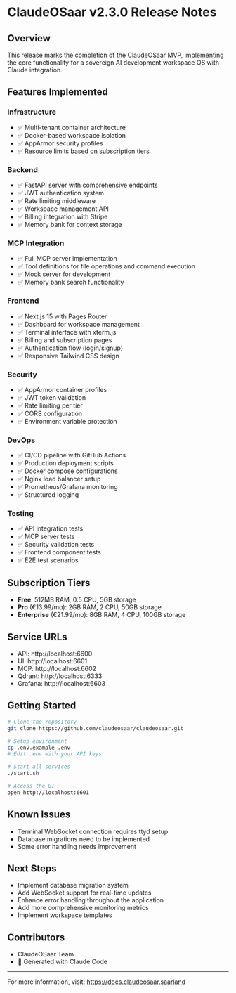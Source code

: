 # ClaudeOSaar v2.3.0 Release Notes

## Overview
This release marks the completion of the ClaudeOSaar MVP, implementing the core functionality for a sovereign AI development workspace OS with Claude integration.

## Features Implemented

### Infrastructure
- ✅ Multi-tenant container architecture
- ✅ Docker-based workspace isolation
- ✅ AppArmor security profiles
- ✅ Resource limits based on subscription tiers

### Backend
- ✅ FastAPI server with comprehensive endpoints
- ✅ JWT authentication system
- ✅ Rate limiting middleware
- ✅ Workspace management API
- ✅ Billing integration with Stripe
- ✅ Memory bank for context storage

### MCP Integration
- ✅ Full MCP server implementation
- ✅ Tool definitions for file operations and command execution
- ✅ Mock server for development
- ✅ Memory bank search functionality

### Frontend
- ✅ Next.js 15 with Pages Router
- ✅ Dashboard for workspace management
- ✅ Terminal interface with xterm.js
- ✅ Billing and subscription pages
- ✅ Authentication flow (login/signup)
- ✅ Responsive Tailwind CSS design

### Security
- ✅ AppArmor container profiles
- ✅ JWT token validation
- ✅ Rate limiting per tier
- ✅ CORS configuration
- ✅ Environment variable protection

### DevOps
- ✅ CI/CD pipeline with GitHub Actions
- ✅ Production deployment scripts
- ✅ Docker compose configurations
- ✅ Nginx load balancer setup
- ✅ Prometheus/Grafana monitoring
- ✅ Structured logging

### Testing
- ✅ API integration tests
- ✅ MCP server tests
- ✅ Security validation tests
- ✅ Frontend component tests
- ✅ E2E test scenarios

## Subscription Tiers
- **Free**: 512MB RAM, 0.5 CPU, 5GB storage
- **Pro** (€13.99/mo): 2GB RAM, 2 CPU, 50GB storage
- **Enterprise** (€21.99/mo): 8GB RAM, 4 CPU, 100GB storage

## Service URLs
- API: http://localhost:6600
- UI: http://localhost:6601
- MCP: http://localhost:6602
- Qdrant: http://localhost:6333
- Grafana: http://localhost:6603

## Getting Started
```bash
# Clone the repository
git clone https://github.com/claudeosaar/claudeosaar.git

# Setup environment
cp .env.example .env
# Edit .env with your API keys

# Start all services
./start.sh

# Access the UI
open http://localhost:6601
```

## Known Issues
- Terminal WebSocket connection requires ttyd setup
- Database migrations need to be implemented
- Some error handling needs improvement

## Next Steps
- Implement database migration system
- Add WebSocket support for real-time updates
- Enhance error handling throughout the application
- Add more comprehensive monitoring metrics
- Implement workspace templates

## Contributors
- ClaudeOSaar Team
- 🤖 Generated with Claude Code

---

For more information, visit: https://docs.claudeosaar.saarland